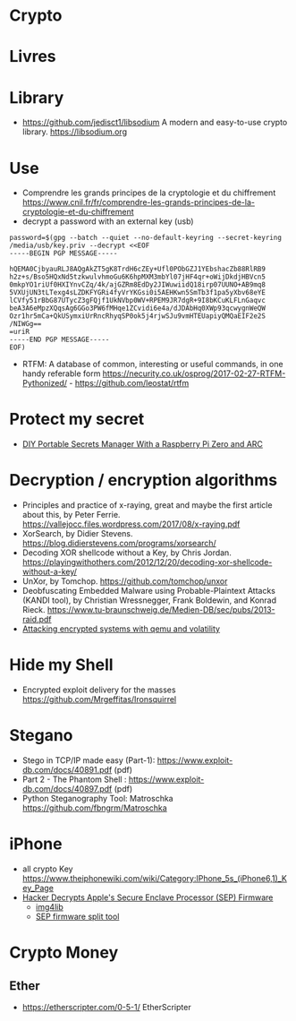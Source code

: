Crypto
=======

# Livres

# Library
* https://github.com/jedisct1/libsodium  A modern and easy-to-use crypto library. https://libsodium.org

# Use
* Comprendre les grands principes de la cryptologie et du chiffrement https://www.cnil.fr/fr/comprendre-les-grands-principes-de-la-cryptologie-et-du-chiffrement
* decrypt a password with an external key (usb)
```
password=$(gpg --batch --quiet --no-default-keyring --secret-keyring /media/usb/key.priv --decrypt <<EOF 
-----BEGIN PGP MESSAGE-----

hQEMA0CjbyauRLJ8AQgAkZT5gK8TrdH6cZEy+Ufl0PObGZJ1YEbshacZb88RlRB9
h2z+s/Bso5HQxNd5tzkwulvhmoGu6K6hpMXM3mbYl07jHF4qr+oWijDkdjHBVcn5
0mkpYO1riUf0HXIYnvCZq/4k/ajGZRm8EdDy2JIWuwiidQ18irp07UUNO+AB9mq8
5VXUjUN3tLTexg4sLZDKFYGRi4fyVrYKGsi0i5AEHKwn5SmTb3f1pa5yXbv68eYE
lCVfy51rBbG87UTycZ3gFQjf1UkNVbp0WV+RPEM9JR7dgR+9I8bKCuKLFLnGaqvc
beA3A6eMpzXQqsAg6GGo3PW6fMHqe1ZCvidi6e4a/dJDAbHq0XWp93qcwygnWeQW
Ozr1hr5mCa+QkUSymxiUrRncRhyqSP0ok5j4rjwSJu9vmHTEUapiyQMQaEIF2e2S
/NIWGg==
=uriR
-----END PGP MESSAGE-----
EOF)
```
* RTFM: A database of common, interesting or useful commands, in one handy referable form https://necurity.co.uk/osprog/2017-02-27-RTFM-Pythonized/ - https://github.com/leostat/rtfm

# Protect my secret
* [DIY Portable Secrets Manager With a Raspberry Pi Zero and ARC](https://www.evilsocket.net/2017/12/07/DIY-Portable-Secrets-Manager-with-a-RPI-Zero-and-the-ARC-Project/)

# Decryption / encryption algorithms
* Principles and practice of x-raying, great and maybe the first article about this, by Peter Ferrie. https://vallejocc.files.wordpress.com/2017/08/x-raying.pdf
* XorSearch, by Didier Stevens. https://blog.didierstevens.com/programs/xorsearch/
* Decoding XOR shellcode without a Key, by Chris Jordan. https://playingwithothers.com/2012/12/20/decoding-xor-shellcode-without-a-key/
* UnXor, by Tomchop. https://github.com/tomchop/unxor
* Deobfuscating Embedded Malware using Probable-Plaintext Attacks (KANDI tool), by Christian Wressnegger, Frank Boldewin, and Konrad Rieck. https://www.tu-braunschweig.de/Medien-DB/sec/pubs/2013-raid.pdf
* [Attacking encrypted systems with qemu and volatility](https://diablohorn.com/2017/12/12/attacking-encrypted-systems-with-qemu-and-volatility/)

# Hide my Shell
*  Encrypted exploit delivery for the masses https://github.com/Mrgeffitas/Ironsquirrel

# Stegano
* Stego in TCP/IP made easy (Part-1): https://www.exploit-db.com/docs/40891.pdf  (pdf) 
* Part 2 - The Phantom Shell : https://www.exploit-db.com/docs/40897.pdf  (pdf)
* Python Steganography Tool: Matroschka https://github.com/fbngrm/Matroschka

# iPhone
* all crypto Key https://www.theiphonewiki.com/wiki/Category:IPhone_5s_(iPhone6,1)_Key_Page
* [Hacker Decrypts Apple's Secure Enclave Processor (SEP) Firmware](http://www.iclarified.com/62025/hacker-decrypts-apples-secure-enclave-processor-sep-firmware)
	* [img4lib](https://github.com/xerub/img4lib)
	* [SEP firmware split tool](https://gist.github.com/xerub/0161aacd7258d31c6a27584f90fa2e8c)

# Crypto Money
## Ether
* https://etherscripter.com/0-5-1/ EtherScripter
